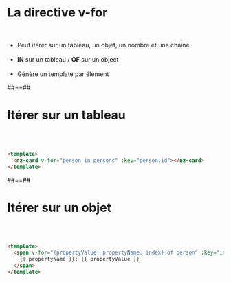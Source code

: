 <!-- .slide" -->
# La directive v-for
<br>

- Peut itérer sur un tableau, un objet, un nombre et une chaîne <br/> <br/>
- <b>IN</b> sur un tableau / <b>OF</b> sur un object <br/><br/>
- Génère un template par élément

##==##

<!-- .slide: class="sfeir-basic-slide with-code inconsolata"-->
# Itérer sur un tableau
<br/><br/>

```html
<template>
  <nz-card v-for="person in persons" :key="person.id"></nz-card>
</template>
```
<!-- .element: class="big-code"-->

##==##

<!-- .slide: class="sfeir-basic-slide with-code inconsolata"-->
# Itérer sur un objet

<br/><br/>

```html
<template>
  <span v-for="(propertyValue, propertyName, index) of person" :key="index">
    {{ propertyName }}: {{ propertyValue }}
  </span>
</template>
```
<!-- .element: class="big-code"-->

